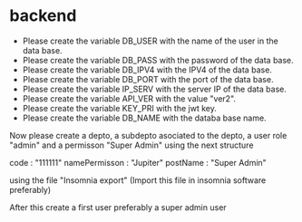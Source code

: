# backend
- Please create the variable DB_USER with the name of the user in the data base.
- Please create the variable DB_PASS with the password of the data base.
- Please create the variable DB_IPV4 with the IPV4 of the data base.
- Please create the variable DB_PORT with the port of the data base.
- Please create the variable IP_SERV with the server IP of the data base.
- Please create the variable API_VER with the value "ver2".
- Please create the variable KEY_PRI with the jwt key.
- Please create the variable DB_NAME with the databa base name.

Now please create a depto, a subdepto asociated to the depto, a user role "admin" and a permisson "Super Admin" using the next structure

code : "111111"
namePermisson : "Jupiter"
postName : "Super Admin"

using the file "Insomnia export" (Import this file in insomnia software preferably)

After this create a first user preferably a super admin user